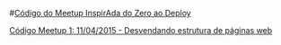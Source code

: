 
#[Código do Meetup InspirAda do Zero ao Deploy](http://inspiradanacomputacao.github.io/do-zero-ao-deploy/)

[Código Meetup 1: 11/04/2015 - Desvendando estrutura de páginas web](https://github.com/inspiradanacomputacao/meetup-inspirada-do-zero-ao-deploy/tree/master/meetupizd1)
